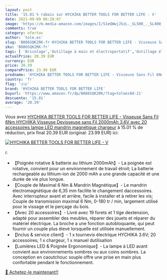 ```yaml
---
layout: post
title: '15.01 % rabais sur HYCHIKA BETTER TOOLS FOR BETTER LIFE - V'
date: 2021-09-09 06:29:07
image: 'https://m.media-amazon.com/images/I/51eQWwjJSzL._SL500_._SL400_.jpg'
comments: true
category: ofertas
author: 'tole.es'
slug: 'B086SQK2RK-fr HYCHIKA BETTER TOOLS FOR BETTER LIFE - Visseuse Sans Fil...'
sku: 'B086SQK2RK-fr'
tags: [ 'Bricolage','Outillage à main et électroportatif','Outillage électroportatif','Perceuse-visseuse','Perceuses','hychika better tools for better life', ]
actualPrice: 20.39 EUR
currency: EUR
price: 20.39
comparePrice: 23.99 EUR
prodname: 'HYCHIKA BETTER TOOLS FOR BETTER LIFE - Visseuse Sans Fil 6Nm  HYCHIKA Visseuse Devisseuse sans Fil 2000mAh 3.6V avec 20 accessoires  lampe LED  mandrin magnétique  chargeur'
country: 'fr'
flag: '🇫🇷'
brand: 'HYCHIKA BETTER TOOLS FOR BETTER LIFE'
buyurl: 'https://www.amazon.fr/dp/B086SQK2RK/?tag=tolees0d-21'
descuento: '15.01'
average: '20.39'
---
```


Vous avez [HYCHIKA BETTER TOOLS FOR BETTER LIFE - Visseuse Sans Fil 6Nm  HYCHIKA Visseuse Devisseuse sans Fil 2000mAh 3.6V avec 20 accessoires  lampe LED  mandrin magnétique  chargeur](https://www.amazon.fr/dp/B086SQK2RK/?tag=tolees0d-21)  à  15.01 % de réduction, prix final  20.39 EUR (original: 23.99 EUR) ici:

[![HYCHIKA BETTER TOOLS FOR BETTER LIFE - V](https://m.media-amazon.com/images/I/51eQWwjJSzL._SL500_._SL400_.jpg)](https://www.amazon.fr/dp/B086SQK2RK/?tag=tolees0d-21)

ℹ️:

- 【Poignée rotative & batterie au lithium 2000mAh】- La poignée est rotative, convient pour un environnement de travail étroit; La batterie rechargeable au lithium-ion de 2000 mAh a une grande capacité et une durée de vie plus longue.
- 【Couple de Maximal 6 Nm & Mandrin Magnétique】- Le mandrin électromagnétique de 6,35 mm facilite le changement daccessoires. Avec interrupteur avant et arrière, facile à installer et à retirer les vis; Couple de transmission maximal 6 Nm, 0-180 tr / min, largement utilisé pour le vissage et le perçage du bois.
- 【Avec 20 accessoires】- Livré avec 19 forets et 1 tige dextension, adapté pour assembler des meubles, réparer des jouets et réparer du matériel électrique. La broche a une fonction autobloquante, qui peut fournir un couple plus élevé lorsquelle est utilisée manuellement.
- 【Inclus & service client】- 1 x tournevis électrique HYCHIKA 3.6V; 20 accessoires; 1 x chargeur, 1 x manuel dutilisation
- 【Lumières LED & Poignée Ergonomique】- La lampe à LED avant convient aux environnements sombres ou aux coins sombres. La conception en caoutchouc souple offre une prise en main plus confortable pendant le fonctionnement.

[🛒 Achetez-le maintenant!!](https://www.amazon.fr/dp/B086SQK2RK/?tag=tolees0d-21)
